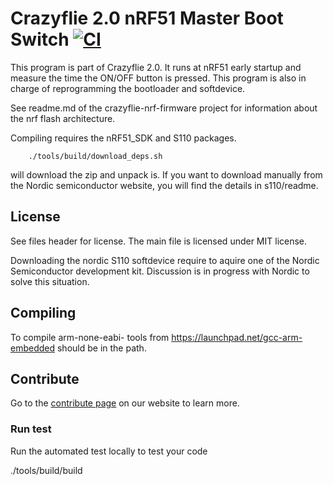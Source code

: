 # Crazyflie 2.0 nRF51 Master Boot Switch [![CI](https://github.com/bitcraze/crazyflie2-nrf-mbs/workflows/CI/badge.svg)](https://github.com/bitcraze/crazyflie2-nrf-mbs/actions?query=workflow%3ACI)

This program is part of Crazyflie 2.0. It runs at nRF51 early startup and
measure the time the ON/OFF button is pressed. This program is also in
charge of reprogramming the bootloader and softdevice.

See readme.md of the crazyflie-nrf-firmware project for information about
the nrf flash architecture.

Compiling requires the nRF51_SDK and S110 packages.

        ./tools/build/download_deps.sh

will download the zip and unpack is.
If you want to download manually from the Nordic semiconductor website, you
will find the details in s110/readme.

License
-------

See files header for license. The main file is licensed under MIT license.

Downloading the nordic S110 softdevice require to aquire one of the Nordic
Semiconductor development kit. Discussion is in progress with Nordic to solve
this situation.

Compiling
---------

To compile arm-none-eabi- tools from https://launchpad.net/gcc-arm-embedded
should be in the path.

## Contribute
Go to the [contribute page](https://www.bitcraze.io/contribute/) on our website to learn more.

### Run test
Run the automated test locally to test your code

./tools/build/build

